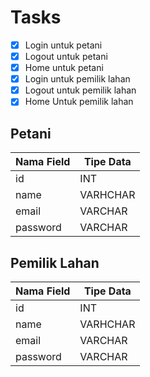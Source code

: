 # Tasks

- [x] Login untuk petani
- [x] Logout untuk petani
- [x] Home untuk petani
- [x] Login untuk pemilik lahan
- [x] Logout untuk pemilik lahan
- [x] Home Untuk pemilik lahan

## Petani

| Nama Field | Tipe Data |
| ---------- | --------- |
| id         | INT       |
| name       | VARHCHAR  |
| email      | VARCHAR   |
| password   | VARCHAR   |

## Pemilik Lahan

| Nama Field | Tipe Data |
| ---------- | --------- |
| id         | INT       |
| name       | VARHCHAR  |
| email      | VARCHAR   |
| password   | VARCHAR   |
